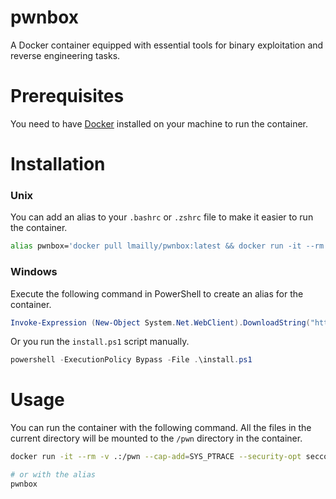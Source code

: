 # pwnbox

A Docker container equipped with essential tools for binary exploitation and reverse engineering tasks.

# Prerequisites
You need to have [Docker](https://docs.docker.com/get-docker/) installed on your machine to run the container.

# Installation

### Unix

You can add an alias to your `.bashrc` or `.zshrc` file to make it easier to run the container.
```bash
alias pwnbox='docker pull lmailly/pwnbox:latest && docker run -it --rm -v .:/pwn --cap-add=SYS_PTRACE --security-opt seccomp=unconfined --name pwnbox lmailly/pwnbox:latest'
```

### Windows

Execute the following command in PowerShell to create an alias for the container.
```powershell
Invoke-Expression (New-Object System.Net.WebClient).DownloadString("https://raw.githubusercontent.com/LucasMailly/pwnbox/main/install.ps1?$(Get-Random)")
```
Or you run the `install.ps1` script manually.
```powershell
powershell -ExecutionPolicy Bypass -File .\install.ps1
```

# Usage

You can run the container with the following command. All the files in the current directory will be mounted to the `/pwn` directory in the container.

```bash
docker run -it --rm -v .:/pwn --cap-add=SYS_PTRACE --security-opt seccomp=unconfined --name pwnbox lmailly/pwnbox:latest

# or with the alias
pwnbox
```
